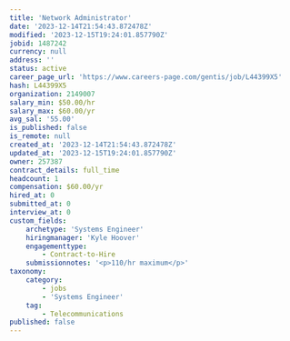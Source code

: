 ```yaml
---
title: 'Network Administrator'
date: '2023-12-14T21:54:43.872478Z'
modified: '2023-12-15T19:24:01.857790Z'
jobid: 1487242
currency: null
address: ''
status: active
career_page_url: 'https://www.careers-page.com/gentis/job/L44399X5'
hash: L44399X5
organization: 2149007
salary_min: $50.00/hr
salary_max: $60.00/yr
avg_sal: '55.00'
is_published: false
is_remote: null
created_at: '2023-12-14T21:54:43.872478Z'
updated_at: '2023-12-15T19:24:01.857790Z'
owner: 257387
contract_details: full_time
headcount: 1
compensation: $60.00/yr
hired_at: 0
submitted_at: 0
interview_at: 0
custom_fields:
    archetype: 'Systems Engineer'
    hiringmanager: 'Kyle Hoover'
    engagementtype:
        - Contract-to-Hire
    submissionnotes: '<p>110/hr maximum</p>'
taxonomy:
    category:
        - jobs
        - 'Systems Engineer'
    tag:
        - Telecommunications
published: false
---
```


